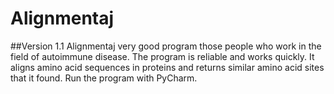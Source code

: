# Alignmentaj
##Version 1.1
Alignmentaj very good program those people who work in the field of autoimmune disease. 
The program is reliable and works quickly. 
It aligns amino acid sequences in proteins and returns similar amino acid sites that it found. 
Run the program with PyCharm. 
